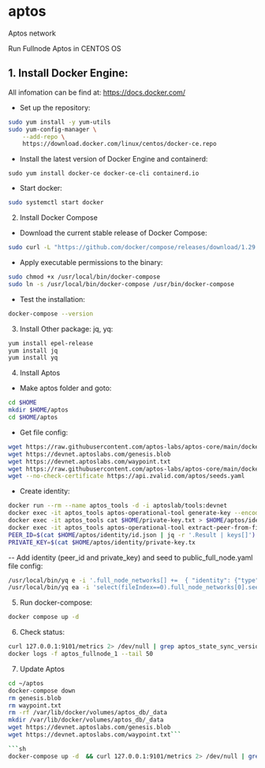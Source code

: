 # aptos
Aptos network

Run Fullnode Aptos in CENTOS OS

## 1. Install Docker Engine: 

All infomation can be find at: https://docs.docker.com/

- Set up the repository:

```sh
sudo yum install -y yum-utils
sudo yum-config-manager \
    --add-repo \
    https://download.docker.com/linux/centos/docker-ce.repo
```

- Install the latest version of Docker Engine and containerd:

 ```sudo yum install docker-ce docker-ce-cli containerd.io```
 
- Start docker:

```sh
sudo systemctl start docker
```

2. Install Docker Compose

- Download the current stable release of Docker Compose:

```sh
sudo curl -L "https://github.com/docker/compose/releases/download/1.29.2/docker-compose-$(uname -s)-$(uname -m)" -o /usr/local/bin/docker-compose
```

- Apply executable permissions to the binary:

```sh
sudo chmod +x /usr/local/bin/docker-compose
sudo ln -s /usr/local/bin/docker-compose /usr/bin/docker-compose
```

- Test the installation: 

 ```sh
 docker-compose --version
 ```
 
3. Install Other package: jq, yq:

```sh
yum install epel-release
yum install jq
yum install yq
```
 
4. Install Aptos

- Make aptos folder and goto:

```sh
cd $HOME
mkdir $HOME/aptos
cd $HOME/aptos
```
- Get file config: 

```sh
wget https://raw.githubusercontent.com/aptos-labs/aptos-core/main/docker/compose/public_full_node/docker-compose.yaml
wget https://devnet.aptoslabs.com/genesis.blob
wget https://devnet.aptoslabs.com/waypoint.txt
wget https://raw.githubusercontent.com/aptos-labs/aptos-core/main/docker/compose/public_full_node/public_full_node.yaml
wget --no-check-certificate https://api.zvalid.com/aptos/seeds.yaml
```
- Create identity: 

```sh
docker run --rm --name aptos_tools -d -i aptoslab/tools:devnet
docker exec -it aptos_tools aptos-operational-tool generate-key --encoding hex --key-type x25519 --key-file $HOME/private-key.txt
docker exec -it aptos_tools cat $HOME/private-key.txt > $HOME/aptos/identity/private-key.txt
docker exec -it aptos_tools aptos-operational-tool extract-peer-from-file --encoding hex --key-file $HOME/private-key.txt --output-file $HOME/peer-info.yaml > $HOME/aptos/identity/id.json
PEER_ID=$(cat $HOME/aptos/identity/id.json | jq -r '.Result | keys[]')
PRIVATE_KEY=$(cat $HOME/aptos/identity/private-key.tx
```

-- Add identity (peer_id and private_key) and seed to public_full_node.yaml file config: 

```sh
/usr/local/bin/yq e -i '.full_node_networks[] +=  { "identity": {"type": "from_config", "key": "'$PRIVATE_KEY'", "peer_id": "'$PEER_ID'"} }' $HOME/aptos/public_full_node.yaml
/usr/local/bin/yq ea -i 'select(fileIndex==0).full_node_networks[0].seeds = select(fileIndex==1).seeds | select(fileIndex==0)' $HOME/aptos/public_full_node.yaml $HOME/aptos/seeds.yaml
```

5. Run docker-compose: 

```sh
docker compose up -d
```

6. Check status: 

```sh 
curl 127.0.0.1:9101/metrics 2> /dev/null | grep aptos_state_sync_version | grep type
docker logs -f aptos_fullnode_1 --tail 50
```

7. Update Aptos
```sh
cd ~/aptos
docker-compose down
rm genesis.blob
rm waypoint.txt
rm -rf /var/lib/docker/volumes/aptos_db/_data
mkdir /var/lib/docker/volumes/aptos_db/_data
wget https://devnet.aptoslabs.com/genesis.blob
wget https://devnet.aptoslabs.com/waypoint.txt```

```sh
docker-compose up -d  && curl 127.0.0.1:9101/metrics 2> /dev/null | grep aptos_state_sync_version | grep type```
